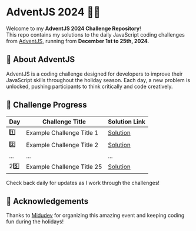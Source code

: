 # AdventJS 2024 🎄✨

Welcome to my **AdventJS 2024 Challenge Repository**!  
This repo contains my solutions to the daily JavaScript coding challenges from [AdventJS](https://adventjs.dev), running from **December 1st to 25th, 2024**.
## 🚀 About AdventJS  
AdventJS is a coding challenge designed for developers to improve their JavaScript skills throughout the holiday season. Each day, a new problem is unlocked, pushing participants to think critically and code creatively.  
## 📅 Challenge Progress  

| Day  | Challenge Title             | Solution Link            |  
|------|-----------------------------|--------------------------|  
| 1️⃣   | Example Challenge Title 1   | [Solution](./day1.js)    |  
| 2️⃣   | Example Challenge Title 2   | [Solution](./day2.js)    |  
| ...  | ...                         | ...                      |  
| 25️⃣  | Example Challenge Title 25  | [Solution](./day25.js)   |  

Check back daily for updates as I work through the challenges!  
## 🌟 Acknowledgements

Thanks to [Midudev](https://midu.dev) for organizing this amazing event and keeping coding fun during the holidays!  
